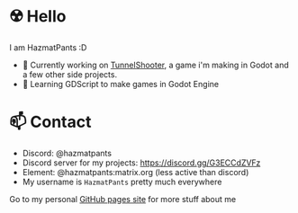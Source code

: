# ☢️ Hello

I am HazmatPants :D

- 🔭 Currently working on [TunnelShooter](https://github.com/HazmatPants/tunnelshooter), a game i'm making in Godot and a few other side projects.
- 🌱 Learning GDScript to make games in Godot Engine

# 📫 Contact
- Discord: @hazmatpants
- Discord server for my projects: https://discord.gg/G3ECCdZVFz
- Element: @hazmatpants:matrix.org (less active than discord)
- My username is `HazmatPants` pretty much everywhere

Go to my personal [GitHub pages site](https://hazmatpants.github.io/) for more stuff about me
